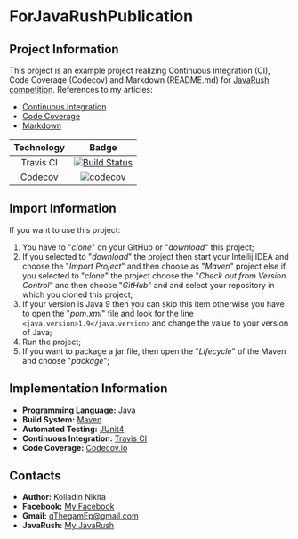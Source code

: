 # ForJavaRushPublication
## Project Information
This project is an example project realizing Continuous Integration (CI), Code Coverage (Codecov) and Markdown (README.md) for [JavaRush](https://javarush.ru/) [competition](https://javarush.ru/groups/posts/581-podelisjh-znanijami-poluchi-priz-novihy-konkurs-postov-ot-javarush-).
References to my articles:
- [Continuous Integration](https://javarush.ru/groups/posts/594-continuous-integration)
- [Code Coverage](https://javarush.ru/groups/posts/602-codecov)
- [Markdown](https://javarush.ru/groups/posts/612-markdown)

| Technology | Badge |
|:-----------:|:-----:|
| Travis CI | [![Build Status](https://travis-ci.org/qThegamEp/ForJavaRushPublication.svg?branch=JaCoCo)](https://travis-ci.org/qThegamEp/ForJavaRushPublication) |
| Codecov | [![codecov](https://codecov.io/gh/qThegamEp/ForJavaRushPublication/branch/JaCoCo/graph/badge.svg)](https://codecov.io/gh/qThegamEp/ForJavaRushPublication) |

## Import Information
If you want to use this project:
1. You have to "*clone*" on your GitHub or "*download*" this project;
2. If you selected to "*download*" the project then start your Intellij IDEA and choose the "*Import Project*" and then choose as "*Maven*" project else if you selected to "*clone*" the project choose the "*Check out from Version Control*" and then choose "*GitHub*" and and select your repository in which you cloned this project;
3. If your version is Java 9 then you can skip this item otherwise you have to open the "*pom.xml*" file and look for the line `<java.version>1.9</java.version>` and change the value to your version of Java;
4. Run the project;
5. If you want to package a jar file, then open the "*Lifecycle*" of the Maven and choose "*package*";

## Implementation Information
* **Programming Language:** Java
* **Build System:** [Maven](https://maven.apache.org/)
* **Automated Testing:** [JUnit4](https://junit.org/junit4/)
* **Continuous Integration:** [Travis CI](https://travis-ci.org/)
* **Code Coverage:** [Codecov.io](https://codecov.io/)

## Contacts
* **Author:** Koliadin Nikita
* **Facebook:** [My Facebook](https://www.facebook.com/koliadin.nikita)
* **Gmail:** qThegamEp@gmail.com
* **JavaRush:** [My JavaRush](https://javarush.ru/users/1324097)
